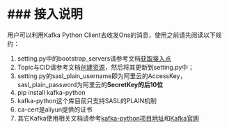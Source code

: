 # ### 接入说明
用户可以利用Kafka Python Client去收发Ons的消息，使用之前请先阅读以下规约：
1. setting.py中的bootstrap_servers请参考文档[获取接入点](https://help.aliyun.com/document_detail/68342.html?spm=a2c4g.11186623.6.554.X2a7Ga) 
2. Topic与CID请参考文档[创建资源](https://help.aliyun.com/document_detail/68328.html?spm=a2c4g.11186623.6.549.xvKAt6)，然后将其更新到setting.py中；
3. setting.py的sasl_plain_username即为阿里云的AccessKey，sasl_plain_password为阿里云的**SecretKey的后10位**
4. pip install kafka-python
5. kafka-python这个库目前只支持SASL的PLAIN机制
6. ca-cert是aliyun提供的证书
7. 其它Kafka使用相关文档请参考[kafka-python项目地址](https://github.com/dpkp/kafka-python)和[Kafka官网](https://kafka.apache.org/0100/documentation.html)


